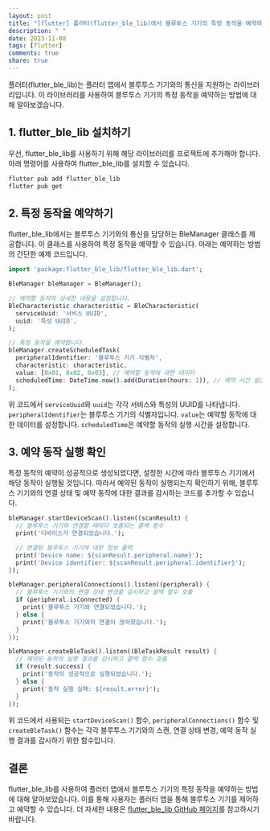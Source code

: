 ```yaml
---
layout: post
title: "[flutter] 플러터(flutter_ble_lib)에서 블루투스 기기의 특정 동작을 예약하는 방법은 어떻게 되나요?"
description: " "
date: 2023-11-08
tags: [flutter]
comments: true
share: true
---
```


플러터(flutter_ble_lib)는 플러터 앱에서 블루투스 기기와의 통신을 지원하는 라이브러리입니다. 이 라이브러리를 사용하여 블루투스 기기의 특정 동작을 예약하는 방법에 대해 알아보겠습니다.

## 1. flutter_ble_lib 설치하기

우선, flutter_ble_lib를 사용하기 위해 해당 라이브러리를 프로젝트에 추가해야 합니다. 아래 명령어를 사용하여 flutter_ble_lib를 설치할 수 있습니다.

```bash
flutter pub add flutter_ble_lib
flutter pub get
```

## 2. 특정 동작을 예약하기

flutter_ble_lib에서는 블루투스 기기와의 통신을 담당하는 BleManager 클래스를 제공합니다. 이 클래스를 사용하여 특정 동작을 예약할 수 있습니다. 아래는 예약하는 방법의 간단한 예제 코드입니다.

```dart
import 'package:flutter_ble_lib/flutter_ble_lib.dart';

BleManager bleManager = BleManager();

// 예약할 동작의 상세한 내용을 설정합니다.
BleCharacteristic characteristic = BleCharacteristic(
  serviceUuid: '서비스 UUID',
  uuid: '특성 UUID',
);

// 특정 동작을 예약합니다.
bleManager.createScheduledTask(
  peripheralIdentifier: '블루투스 기기 식별자',
  characteristic: characteristic,
  value: [0x01, 0x02, 0x03], // 예약할 동작에 대한 데이터
  scheduledTime: DateTime.now().add(Duration(hours: 1)), // 예약 시간 설정
);
```

위 코드에서 `serviceUuid`와 `uuid`는 각각 서비스와 특성의 UUID를 나타냅니다. `peripheralIdentifier`는 블루투스 기기의 식별자입니다. `value`는 예약할 동작에 대한 데이터를 설정합니다. `scheduledTime`은 예약할 동작의 실행 시간을 설정합니다. 

## 3. 예약 동작 실행 확인

특정 동작의 예약이 성공적으로 생성되었다면, 설정한 시간에 따라 블루투스 기기에서 해당 동작이 실행될 것입니다. 따라서 예약된 동작이 실행되는지 확인하기 위해, 블루투스 기기와의 연결 상태 및 예약 동작에 대한 결과를 감시하는 코드를 추가할 수 있습니다.

```dart
bleManager.startDeviceScan().listen((scanResult) {
  // 블루투스 기기와 연결할 때마다 호출되는 콜백 함수
  print('디바이스가 연결되었습니다.');

  // 연결된 블루투스 기기에 대한 정보 출력
  print('Device name: ${scanResult.peripheral.name}');
  print('Device identifier: ${scanResult.peripheral.identifier}');
});

bleManager.peripheralConnections().listen((peripheral) {
  // 블루투스 기기와의 연결 상태 변경을 감시하고 콜백 함수 호출
  if (peripheral.isConnected) {
    print('블루투스 기기와 연결되었습니다.');
  } else {
    print('블루투스 기기와의 연결이 끊어졌습니다.');
  }
});

bleManager.createBleTask().listen((BleTaskResult result) {
  // 예약된 동작의 실행 결과를 감시하고 콜백 함수 호출
  if (result.success) {
    print('동작이 성공적으로 실행되었습니다.');
  } else {
    print('동작 실행 실패: ${result.error}');
  }
});
```

위 코드에서 사용되는 `startDeviceScan()` 함수, `peripheralConnections()` 함수 및 `createBleTask()` 함수는 각각 블루투스 기기와의 스캔, 연결 상태 변경, 예약 동작 실행 결과를 감시하기 위한 함수입니다.

## 결론

flutter_ble_lib를 사용하여 플러터 앱에서 블루투스 기기의 특정 동작을 예약하는 방법에 대해 알아보았습니다. 이를 통해 사용자는 플러터 앱을 통해 블루투스 기기를 제어하고 예약할 수 있습니다. 더 자세한 내용은 [flutter_ble_lib GitHub 페이지](https://github.com/pauldemarco/flutter_blue)를 참고하시기 바랍니다.